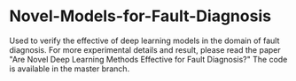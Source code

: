 # Novel-Models-for-Fault-Diagnosis
Used to verify the effective of deep learning models in the domain of fault diagnosis. For more experimental details and result, please read the paper "Are Novel Deep Learning Methods Effective for Fault Diagnosis?" The code is available in the master branch.
